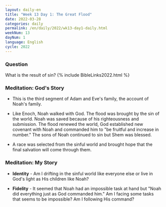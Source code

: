 ```yaml
---
layout: daily-en
title: "Week 13 Day 1: The Great Flood"
date: 2022-03-28
categories: daily
permalink: /en/daily/2022/wk13-day1-daily.html
weekNum: 13
dayNum: 1
language: English
cycle: 2022
---
```


### Question     
What is the result of sin?
{% include BibleLinks2022.html %} 

### Meditation: God's Story   
+ This is the third segment of Adam and Eve's family, the account of Noah's family. 

+ Like Enoch, Noah walked with God. The flood was brought by the sin of the world. Noah was saved because of his righteousness and submission. The flood renewed the world, God established new covenant with Noah and commanded him to "be fruitful and increase in number." The sons of Noah continued to sin but Shem was blessed. 

+ A race was selected from the sinful world and brought hope that the final salvation will come through them. 

### Meditation: My Story   
+ **Identity** - Am I drifting in the sinful world like everyone else or live in God's light as His children like Noah? 

+ **Fidelity** - It seemed that Noah had an impossible task at hand but "Noah did everything just as God commanded him." Am I facing some tasks that seems to be impossible? Am I following His command? 

